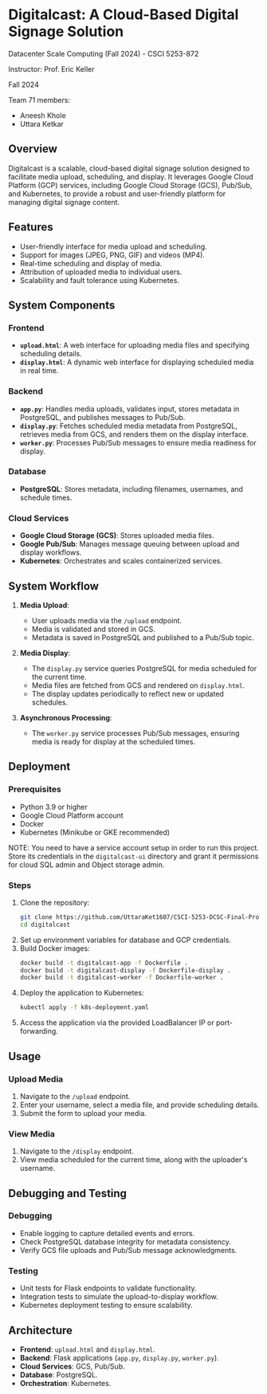 # Digitalcast: A Cloud-Based Digital Signage Solution
Datacenter Scale Computing (Fall 2024) - CSCI 5253-872

Instructor: Prof. Eric Keller

Fall 2024

Team 71 members:
- Aneesh Khole
- Uttara Ketkar

## Overview
Digitalcast is a scalable, cloud-based digital signage solution designed to facilitate media upload, scheduling, and display. It leverages Google Cloud Platform (GCP) services, including Google Cloud Storage (GCS), Pub/Sub, and Kubernetes, to provide a robust and user-friendly platform for managing digital signage content.

## Features
- User-friendly interface for media upload and scheduling.
- Support for images (JPEG, PNG, GIF) and videos (MP4).
- Real-time scheduling and display of media.
- Attribution of uploaded media to individual users.
- Scalability and fault tolerance using Kubernetes.

## System Components
### Frontend
- **`upload.html`**: A web interface for uploading media files and specifying scheduling details.
- **`display.html`**: A dynamic web interface for displaying scheduled media in real time.

### Backend
- **`app.py`**: Handles media uploads, validates input, stores metadata in PostgreSQL, and publishes messages to Pub/Sub.
- **`display.py`**: Fetches scheduled media metadata from PostgreSQL, retrieves media from GCS, and renders them on the display interface.
- **`worker.py`**: Processes Pub/Sub messages to ensure media readiness for display.

### Database
- **PostgreSQL**: Stores metadata, including filenames, usernames, and schedule times.

### Cloud Services
- **Google Cloud Storage (GCS)**: Stores uploaded media files.
- **Google Pub/Sub**: Manages message queuing between upload and display workflows.
- **Kubernetes**: Orchestrates and scales containerized services.

## System Workflow
1. **Media Upload**:
   - User uploads media via the `/upload` endpoint.
   - Media is validated and stored in GCS.
   - Metadata is saved in PostgreSQL and published to a Pub/Sub topic.

2. **Media Display**:
   - The `display.py` service queries PostgreSQL for media scheduled for the current time.
   - Media files are fetched from GCS and rendered on `display.html`.
   - The display updates periodically to reflect new or updated schedules.

3. **Asynchronous Processing**:
   - The `worker.py` service processes Pub/Sub messages, ensuring media is ready for display at the scheduled times.

## Deployment
### Prerequisites
- Python 3.9 or higher
- Google Cloud Platform account
- Docker
- Kubernetes (Minikube or GKE recommended)

NOTE: 
You need to have a service account setup in order to run this project. Store its credentials in the `digitalcast-ui` directory and grant it permissions for cloud SQL admin and  Object storage admin.

### Steps
1. Clone the repository:
   ```bash
   git clone https://github.com/UttaraKet1607/CSCI-5253-DCSC-Final-Project.git
   cd digitalcast
   ```
2. Set up environment variables for database and GCP credentials.
3. Build Docker images:
   ```bash
   docker build -t digitalcast-app -f Dockerfile .
   docker build -t digitalcast-display -f Dockerfile-display .
   docker build -t digitalcast-worker -f Dockerfile-worker .
   ```
4. Deploy the application to Kubernetes:
   ```bash
   kubectl apply -f k8s-deployment.yaml
   ```
5. Access the application via the provided LoadBalancer IP or port-forwarding.

## Usage
### Upload Media
1. Navigate to the `/upload` endpoint.
2. Enter your username, select a media file, and provide scheduling details.
3. Submit the form to upload your media.

### View Media
1. Navigate to the `/display` endpoint.
2. View media scheduled for the current time, along with the uploader's username.

## Debugging and Testing
### Debugging
- Enable logging to capture detailed events and errors.
- Check PostgreSQL database integrity for metadata consistency.
- Verify GCS file uploads and Pub/Sub message acknowledgments.

### Testing
- Unit tests for Flask endpoints to validate functionality.
- Integration tests to simulate the upload-to-display workflow.
- Kubernetes deployment testing to ensure scalability.

## Architecture
- **Frontend**: `upload.html` and `display.html`.
- **Backend**: Flask applications (`app.py`, `display.py`, `worker.py`).
- **Cloud Services**: GCS, Pub/Sub.
- **Database**: PostgreSQL.
- **Orchestration**: Kubernetes.

